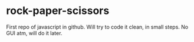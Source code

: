 # rock-paper-scissors

First repo of javascript in github. Will try to code it clean, in small steps. No GUI atm, will do it later.
